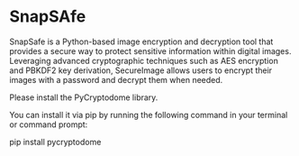 # SnapSAfe
SnapSafe is a Python-based image encryption and decryption tool that provides a secure way to protect sensitive information within digital images. Leveraging advanced cryptographic techniques such as AES encryption and PBKDF2 key derivation, SecureImage allows users to encrypt their images with a password and decrypt them when needed.

Please install the PyCryptodome library.

You can install it via pip by running the following command in your terminal or command prompt:

pip install pycryptodome

